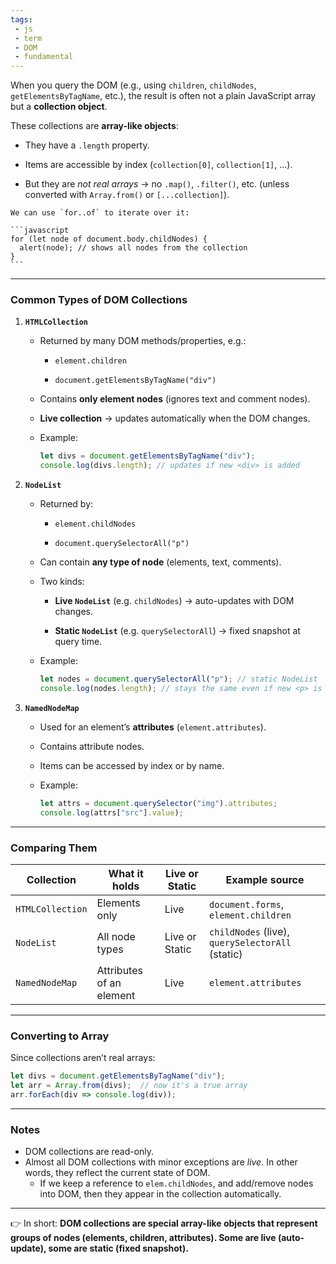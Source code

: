 ```yaml
---
tags: 
 - js
 - term
 - DOM
 - fundamental
---
```


When you query the DOM (e.g., using `children`, `childNodes`, `getElementsByTagName`, etc.), the result is often not a plain JavaScript array but a **collection object**.

These collections are **array-like objects**:

- They have a `.length` property.
    
- Items are accessible by index (`collection[0]`, `collection[1]`, …).
    
- But they are _not real arrays_ → no `.map()`, `.filter()`, etc. (unless converted with `Array.from()` or `[...collection]`).
    

````ad-note
We can use `for..of` to iterate over it:

```javascript
for (let node of document.body.childNodes) {
  alert(node); // shows all nodes from the collection
}
```
````

---

### Common Types of DOM Collections

1. **`HTMLCollection`**
    
    - Returned by many DOM methods/properties, e.g.:
        
        - `element.children`
            
        - `document.getElementsByTagName("div")`
            
    - Contains **only element nodes** (ignores text and comment nodes).
        
    - **Live collection** → updates automatically when the DOM changes.
        
    - Example:
        
        ```js
        let divs = document.getElementsByTagName("div");
        console.log(divs.length); // updates if new <div> is added
        ```
        
2. **`NodeList`**
    
    - Returned by:
        
        - `element.childNodes`
            
        - `document.querySelectorAll("p")`
            
    - Can contain **any type of node** (elements, text, comments).
        
    - Two kinds:
        
        - **Live `NodeList`** (e.g. `childNodes`) → auto-updates with DOM changes.
            
        - **Static `NodeList`** (e.g. `querySelectorAll`) → fixed snapshot at query time.
            
    - Example:
        
        ```js
        let nodes = document.querySelectorAll("p"); // static NodeList
        console.log(nodes.length); // stays the same even if new <p> is added
        ```
        
3. **`NamedNodeMap`**
    
    - Used for an element’s **attributes** (`element.attributes`).
        
    - Contains attribute nodes.
        
    - Items can be accessed by index or by name.
        
    - Example:
        
        ```js
        let attrs = document.querySelector("img").attributes;
        console.log(attrs["src"].value);
        ```
        

---

### Comparing Them

|Collection|What it holds|Live or Static|Example source|
|---|---|---|---|
|`HTMLCollection`|Elements only|Live|`document.forms`, `element.children`|
|`NodeList`|All node types|Live or Static|`childNodes` (live), `querySelectorAll` (static)|
|`NamedNodeMap`|Attributes of an element|Live|`element.attributes`|

---

### Converting to Array

Since collections aren’t real arrays:

```js
let divs = document.getElementsByTagName("div");
let arr = Array.from(divs);  // now it's a true array
arr.forEach(div => console.log(div));
```

---

### Notes

- DOM collections are read-only.
- Almost all DOM collections with minor exceptions are _live_. In other words, they reflect the current state of DOM.
	- If we keep a reference to `elem.childNodes`, and add/remove nodes into DOM, then they appear in the collection automatically.

---

👉 In short: **DOM collections are special array-like objects that represent groups of nodes (elements, children, attributes). Some are live (auto-update), some are static (fixed snapshot).**